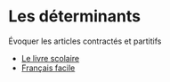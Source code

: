# Les déterminants

Évoquer les articles contractés et partitifs

- [Le livre scolaire](https://www.lelivrescolaire.fr/manuel/70/francais-6e/chapitre/1055/grammaire/page/694950/les-determinants/lecon)
- [Français facile](https://www.francaisfacile.com/cgi2/myexam/voir2.php?id=3227)